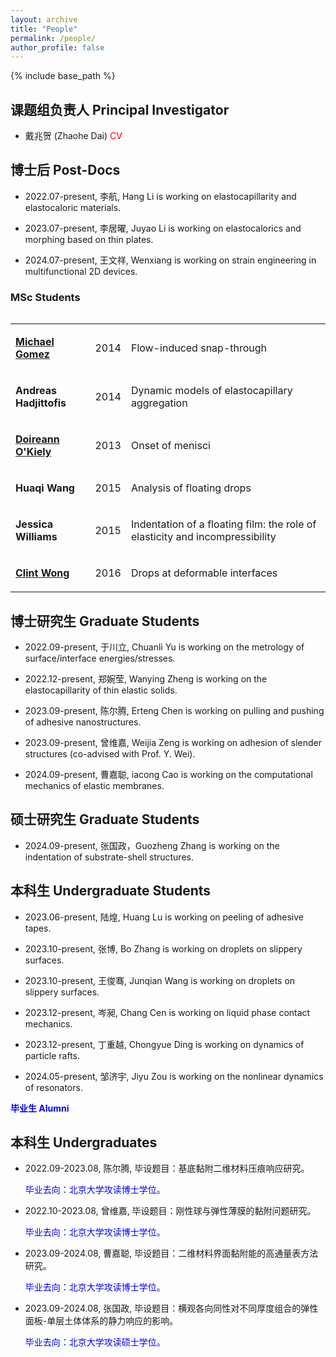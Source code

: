 ```yaml
---
layout: archive
title: "People"
permalink: /people/
author_profile: false
---
```


{% include base_path %}

<table class="big"  width="1200" cellpadding="13" cellspacing="13">

## 课题组负责人   Principal Investigator
  
* 戴兆贺 (Zhaohe Dai) <a href="http://zhaohedai.github.io/files/CV2024.pdf" style="text-decoration:none;color:red;"> CV</a>


## 博士后 Post-Docs   

* 2022.07-present, 李航, Hang Li is working on elastocapillarity and elastocaloric materials.

* 2023.07-present, 李居曜, Juyao Li is working on elastocalorics and morphing based on thin plates.

* 2024.07-present, 王文祥, Wenxiang is working on strain engineering in multifunctional 2D devices.

<h3>MSc Students</h3>

<table class="fixedl" align=leftr>
  <tr><td>  <p><b><a href="http://www.damtp.cam.ac.uk/people/mcg57/">Michael Gomez</a></b></p></td>
<td><p>2014</p></td>
  <td><p>Flow-induced snap-through</p></td>
</tr>
  <tr><td>  <p><b>Andreas Hadjittofis</b></p></td>
<td><p>2014</p></td>
  <td><p>Dynamic models of elastocapillary aggregation</p></td>
</tr>
  <tr><td>  <p><b><a href="https://www.maths.ox.ac.uk/people/doireann.okiely">Doireann O'Kiely</a></b></p></td>
<td><p>2013</p></td>
  <td><p>Onset of menisci</p></td>
  </tr>
  <tr><td>  <p><b>Huaqi Wang</b></p></td>
<td><p>2015</p></td>
  <td><p>Analysis of floating drops</p></td>
</tr>

  <tr><td>  <p><b>Jessica Williams</b></p></td>
<td><p>2015</p></td>
  <td><p>Indentation of a floating film: the role of elasticity and incompressibility</p></td>
</tr>

  <tr><td>  <p><b><a href="https://www.maths.ox.ac.uk/people/clint.wong">Clint Wong</a></b></p></td>
<td><p>2016</p></td>
  <td><p>Drops at deformable interfaces</p></td>
</tr>

</table>


## 博士研究生 Graduate Students

* 2022.09-present, 于川立, Chuanli Yu is working on the metrology of surface/interface energies/stresses.

* 2022.12-present, 郑婉莹, Wanying Zheng is working on the elastocapillarity of thin elastic solids.

* 2023.09-present, 陈尔腾, Erteng Chen is working on pulling and pushing of adhesive nanostructures.

* 2023.09-present, 曾维嘉, Weijia Zeng is working on adhesion of slender structures (co-advised with Prof. Y. Wei).

* 2024.09-present, 曹嘉聪, iacong Cao is working on the computational mechanics of elastic membranes.


## 硕士研究生 Graduate Students

* 2024.09-present, 张国政，Guozheng Zhang is working on the indentation of substrate-shell structures.


## 本科生 Undergraduate Students

 * 2023.06-present, 陆煌, Huang Lu is working on peeling of adhesive tapes.

 * 2023.10-present, 张博, Bo Zhang is working on droplets on slippery surfaces.

 * 2023.10-present, 王俊骞, Junqian Wang is working on droplets on slippery surfaces.

 * 2023.12-present, 岑昶, Chang Cen is working on liquid phase contact mechanics.

 * 2023.12-present, 丁重越, Chongyue Ding is working on dynamics of particle rafts.

 * 2024.05-present, 邹济宇, Jiyu Zou is working on the nonlinear dynamics of resonators.


<p style="color:blue;"><b>毕业生 Alumni</b></p>

## 本科生 Undergraduates

* 2022.09-2023.08, 陈尔腾, 毕设题目：基底黏附二维材料压痕响应研究。<p style="color:blue;"> 毕业去向：北京大学攻读博士学位。</p>

* 2022.10-2023.08, 曾维嘉, 毕设题目：刚性球与弹性薄膜的黏附问题研究。<p style="color:blue;"> 毕业去向：北京大学攻读博士学位。</p>

* 2023.09-2024.08, 曹嘉聪, 毕设题目：二维材料界面黏附能的高通量表方法研究。<p style="color:blue;"> 毕业去向：北京大学攻读博士学位。</p>

* 2023.09-2024.08, 张国政, 毕设题目：横观各向同性对不同厚度组合的弹性面板-单层土体体系的静力响应的影响。<p style="color:blue;"> 毕业去向：北京大学攻读硕士学位。</p>
